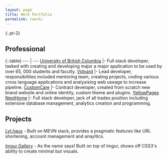 ```yaml
---
layout: page
title: Work Portfolio
permalink: /work/
---
```

{:.pt-2}
## Professional 

{:.table}
--- | ---
[University of British Columbia](https://ubc.ca) |- Full stack developer, tasked with creating and developing major a major application to be used by over 65, 000 students and faculty.
[Vidyard](https://vidyard.com) |- Lead developer, responsibilities included mentoring team, creating projects, coding various cross language applications and analysising web useage to increase pipeline.
[CustomCare](https://customcare.ca) |- Contract developer, created from scratch new brand website and online identity, custom theme and plugins.
[YellowPages NextHome](http://nexthome.ca) |- Full stack developer, jack of all trades position including extensive database management, analytics creation and programming.



## Projects

[Lyt.haus](https://lyt.haus) - Built on MEVN stack, provides a pragmatic features like URL shortening, account management and anayltics. 

[Imgur Gallery](http://ghabayeb.com/gallery/) - As the name says! Built on top of Imgur, shows off CSS3's ability to create minimal but visuals.
